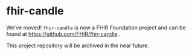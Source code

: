 # fhir-candle

We've moved!  `fhir-candle` is now a FHIR Foundation project and can be found at https://github.com/FHIR/fhir-candle .

This project repository will be archived in the near future.
